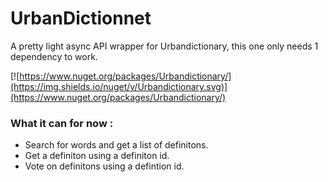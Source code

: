 # UrbanDictionnet
A pretty light async API wrapper for Urbandictionary, this one only needs 1 dependency to work.

[![https://www.nuget.org/packages/Urbandictionary/](https://img.shields.io/nuget/v/Urbandictionary.svg)](https://www.nuget.org/packages/Urbandictionary/)
### What it can for now : 

* Search for words and get a list of definitons.
* Get a definiton using a definiton id.
* Vote on definitons using a defintion id.
